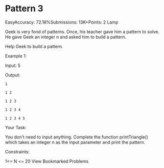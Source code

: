 # Pattern 3
EasyAccuracy: 72.18%Submissions: 13K+Points: 2
Lamp
 

Geek is very fond of patterns. Once, his teacher gave him a  pattern to solve. He gave Geek an integer n and asked him to build a pattern.

Help Geek to build a pattern.

 

Example 1:

Input: 5

Output:

`1`

`1 2`

`1 2 3` 

`1 2 3 4` 

`1 2 3 4 5`


 

Your Task:

You don't need to input anything. Complete the function printTriangle() which takes  an integer n  as the input parameter and print the pattern.

Constraints:

1<= N <= 20
View Bookmarked Problems 